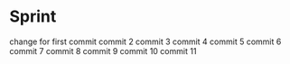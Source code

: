 # Sprint
change for first commit
commit 2
commit 3
commit 4
commit 5
commit 6
commit 7
commit 8
commit 9
commit 10
commit 11
